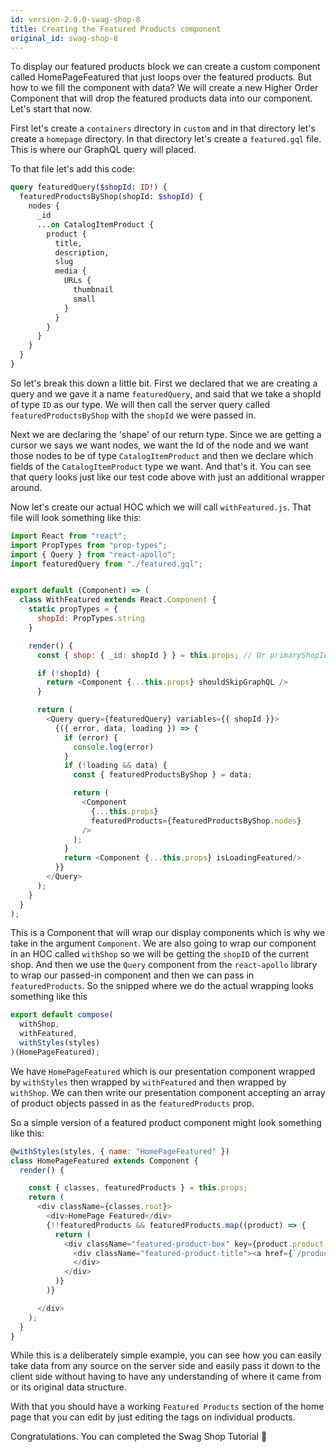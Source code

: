 ```yaml
---
id: version-2.0.0-swag-shop-8
title: Creating the Featured Products component
original_id: swag-shop-8
---
```


To display our featured products block we can create a custom component called HomePageFeatured that just loops over the featured products. But how to we fill the component with data? We will create a new Higher Order Component that will drop the featured products data into our component. Let's start that now.

First let's create a `containers` directory in `custom` and in that directory let's create a `homepage` directory. In that directory let's create a `featured.gql` file. This is where our GraphQL query will placed.

To that file let's add this code:

```graphql
query featuredQuery($shopId: ID!) {
  featuredProductsByShop(shopId: $shopId) {
    nodes {
      _id
      ...on CatalogItemProduct {
        product {
          title,
          description,
          slug
          media {
            URLs {
              thumbnail
              small
            }
          }
        }
      }
    }
  }
}
```

So let's break this down a little bit. First we declared that we are creating a query and we gave it a name `featuredQuery`, and said that we take a shopId of type `ID` as our type. We will then call the server query called `featuredProductsByShop` with the `shopId` we were passed in.

Next we are declaring the 'shape' of our return type. Since we are getting a cursor we says we want nodes, we want the Id of the node and we want those nodes to be of type `CatalogItemProduct` and then we declare which fields of the `CatalogItemProduct` type we want. And that's it. You can see that query looks just like our test code above with just an additional wrapper around.

Now let's create our actual HOC which we will call `withFeatured.js`. That file will look something like this:

```javascript
import React from "react";
import PropTypes from "prop-types";
import { Query } from "react-apollo";
import featuredQuery from "./featured.gql";


export default (Component) => (
  class WithFeatured extends React.Component {
    static propTypes = {
      shopId: PropTypes.string
    }

    render() {
      const { shop: { _id: shopId } } = this.props; // Or primaryShopId

      if (!shopId) {
        return <Component {...this.props} shouldSkipGraphQL />
      }

      return (
        <Query query={featuredQuery} variables={{ shopId }}>
          {({ error, data, loading }) => {
            if (error) {
              console.log(error)
            }
            if (!loading && data) {
              const { featuredProductsByShop } = data;

              return (
                <Component
                  {...this.props}
                  featuredProducts={featuredProductsByShop.nodes}
                />
              );
            }
            return <Component {...this.props} isLoadingFeatured/>
          }}
        </Query>
      );
    }
  }
);

```

This is a Component that will wrap our display components which is why we take in the argument `Component`. We are also going to wrap our component in an HOC called `withShop` so we will be getting the `shopID` of the current shop. And then we use the `Query` component from the `react-apollo` library to wrap our passed-in component and then we can pass in `featuredProducts`. So the snipped where we do the actual wrapping looks something like this

```javascript
export default compose(
  withShop,
  withFeatured,
  withStyles(styles)
)(HomePageFeatured);
```

We have `HomePageFeatured` which is our presentation component wrapped by `withStyles` then wrapped by `withFeatured` and then wrapped by `withShop`. We can then write our presentation component accepting an array of product objects passed in as the `featuredProducts` prop.

So a simple version of a featured product component might look something like this:

```javascript
@withStyles(styles, { name: "HomePageFeatured" })
class HomePageFeatured extends Component {
  render() {

    const { classes, featuredProducts } = this.props;
    return (
      <div className={classes.root}>
        <div>HomePage Featured</div>
        {!!featuredProducts && featuredProducts.map((product) => {
          return (
            <div className="featured-product-box" key={product.product.slug} style={{ border: "1px solid black", width: "350px" }}>
              <div className="featured-product-title"><a href={`/product/${product.product.slug}`}>{product.product.title}</a></div>
              </div>
            </div>
          )}
        )}

      </div>
    );
  }
}
```

While this is a deliberately simple example, you can see how you can easily take data from any source on the server side and easily pass it down to the client side without having to have any understanding of where it came from or its original data structure.

With that you should have a working `Featured Products` section of the home page that you can edit by just editing the tags on individual products.


Congratulations. You can completed the Swag Shop Tutorial 🎉